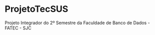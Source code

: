 # ProjetoTecSUS
Projeto Integrador do 2º Semestre da Faculdade de Banco de Dados - FATEC - SJC
<!--stackedit_data:
eyJoaXN0b3J5IjpbLTIwMTY3NDIyOTddfQ==
-->
